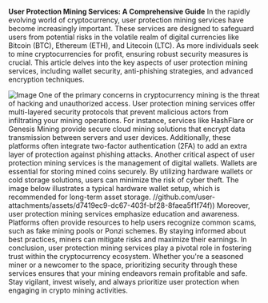 **User Protection Mining Services: A Comprehensive Guide**
In the rapidly evolving world of cryptocurrency, user protection mining services have become increasingly important. These services are designed to safeguard users from potential risks in the volatile realm of digital currencies like Bitcoin (BTC), Ethereum (ETH), and Litecoin (LTC). As more individuals seek to mine cryptocurrencies for profit, ensuring robust security measures is crucial. This article delves into the key aspects of user protection mining services, including wallet security, anti-phishing strategies, and advanced encryption techniques.

![Image](https://github.com/user-attachments/assets/d7419ec9-dc67-403f-bf28-8faea5f1f74f)
One of the primary concerns in cryptocurrency mining is the threat of hacking and unauthorized access. User protection mining services offer multi-layered security protocols that prevent malicious actors from infiltrating your mining operations. For instance, services like HashFlare or Genesis Mining provide secure cloud mining solutions that encrypt data transmission between servers and user devices. Additionally, these platforms often integrate two-factor authentication (2FA) to add an extra layer of protection against phishing attacks.
Another critical aspect of user protection mining services is the management of digital wallets. Wallets are essential for storing mined coins securely. By utilizing hardware wallets or cold storage solutions, users can minimize the risk of cyber theft. The image below illustrates a typical hardware wallet setup, which is recommended for long-term asset storage. 
 //github.com/user-attachments/assets/d7419ec9-dc67-403f-bf28-8faea5f1f74f))
Moreover, user protection mining services emphasize education and awareness. Platforms often provide resources to help users recognize common scams, such as fake mining pools or Ponzi schemes. By staying informed about best practices, miners can mitigate risks and maximize their earnings.
In conclusion, user protection mining services play a pivotal role in fostering trust within the cryptocurrency ecosystem. Whether you're a seasoned miner or a newcomer to the space, prioritizing security through these services ensures that your mining endeavors remain profitable and safe. Stay vigilant, invest wisely, and always prioritize user protection when engaging in crypto mining activities.
